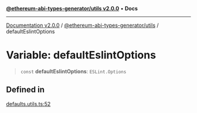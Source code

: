 [**@ethereum-abi-types-generator/utils v2.0.0**](../README.md) • **Docs**

***

[Documentation v2.0.0](../../../packages.md) / [@ethereum-abi-types-generator/utils](../README.md) / defaultEslintOptions

# Variable: defaultEslintOptions

> `const` **defaultEslintOptions**: `ESLint.Options`

## Defined in

[defaults.utils.ts:52](https://github.com/niZmosis/ethereum-abi-types-generator/blob/8be0c174f1ad191b06c4413881733fc6912573c5/packages/utils/src/defaults.utils.ts#L52)
